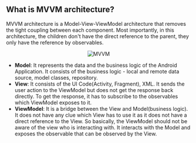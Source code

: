 ## What is MVVM architecture?
MVVM architecture is a Model-View-ViewModel architecture that removes the tight coupling between each component.
Most importantly, in this architecture, the children don't have the direct reference to the parent, they only have the reference by observables.

<p align="center">
<img alt="MVVM" src="https://github.com/williamvietnam/android/blob/main/assets/android_cover_v1.png">
</p>

- **Model**: It represents the data and the business logic of the Android Application.
It consists of the business logic - local and remote data source, model classes, repository.
- **View**: It consists of the UI Code(Activity, Fragment), XML.
It sends the user action to the ViewModel but does not get the response back directly.
To get the response, it has to subscribe to the observables which ViewModel exposes to it.
- **ViewModel**: It is a bridge between the View and Model(business logic).
It does not have any clue which View has to use it as it does not have a direct reference to the View. 
So basically, the ViewModel should not be aware of the view who is interacting with.
It interacts with the Model and exposes the observable that can be observed by the View.